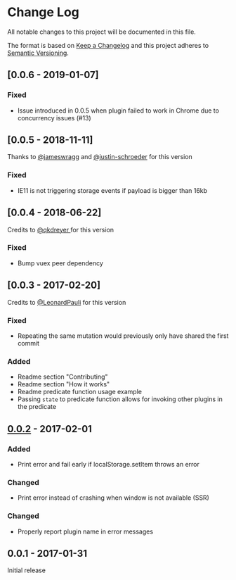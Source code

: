 # Change Log

All notable changes to this project will be documented in this file.

The format is based on [Keep a Changelog](http://keepachangelog.com/)
and this project adheres to [Semantic Versioning](http://semver.org/).

## [0.0.6 - 2019-01-07]

### Fixed

- Issue introduced in 0.0.5 when plugin failed to work in Chrome due to concurrency issues (#13)

## [0.0.5 - 2018-11-11]

Thanks to [@jameswragg](https://github.com/jameswragg) and [@justin-schroeder](https://github.com/justin-schroeder) for this version

### Fixed

- IE11 is not triggering storage events if payload is bigger than 16kb

## [0.0.4 - 2018-06-22]

Credits to [@qkdreyer ](https://github.com/qkdreyer) for this version

### Fixed

- Bump vuex peer dependency

## [0.0.3 - 2017-02-20]

Credits to [@LeonardPauli](https://github.com/LeonardPauli) for this version

### Fixed

- Repeating the same mutation would previously only have shared the first commit

### Added

- Readme section "Contributing"
- Readme section "How it works"
- Readme predicate function usage example
- Passing `state` to predicate function allows for invoking other plugins in the predicate

## [0.0.2] - 2017-02-01

### Added

- Print error and fail early if localStorage.setItem throws an error

### Changed

- Print error instead of crashing when window is not available (SSR)

### Changed

- Properly report plugin name in error messages

## 0.0.1 - 2017-01-31

Initial release

[0.0.2]: https://github.com/xanf/vuex-shared-mutations/compare/v0.0.1...v0.0.2
